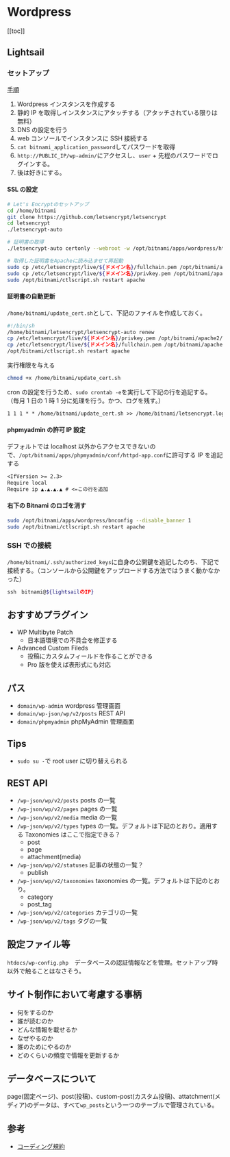 # Wordpress

[[toc]]

## Lightsail

### セットアップ

[手順](https://lightsail.aws.amazon.com/ls/docs/ja/articles/amazon-lightsail-quick-start-guide-wordpress)

1. Wordpress インスタンスを作成する
1. 静的 IP を取得しインスタンスにアタッチする（アタッチされている限りは無料）
1. DNS の設定を行う
1. web コンソールでインスタンスに SSH 接続する
1. `cat bitnami_application_password`してパスワードを取得
1. `http://PUBLIC_IP/wp-admin/`にアクセスし、`user` + 先程のパスワードでログインする。
1. 後は好きにする。

#### SSL の設定

```bash
# Let's Encryptのセットアップ
cd /home/bitnami
git clone https://github.com/letsencrypt/letsencrypt
cd letsencrypt
./letsencrypt-auto

# 証明書の取得
./letsencrypt-auto certonly --webroot -w /opt/bitnami/apps/wordpress/htdocs/ -d ${ドメイン名}

# 取得した証明書をApacheに読み込ませて再起動
sudo cp /etc/letsencrypt/live/${ドメイン名}/fullchain.pem /opt/bitnami/apache2/conf/server.crt
sudo cp /etc/letsencrypt/live/${ドメイン名}/privkey.pem /opt/bitnami/apache2/conf/server.key
sudo /opt/bitnami/ctlscript.sh restart apache
```

#### 証明書の自動更新

`/home/bitnami/update_cert.sh`として、下記のファイルを作成しておく。

```sh
#!/bin/sh
/home/bitnami/letsencrypt/letsencrypt-auto renew
cp /etc/letsencrypt/live/${ドメイン名}/privkey.pem /opt/bitnami/apache2/conf/server.key
cp /etc/letsencrypt/live/${ドメイン名}/fullchain.pem /opt/bitnami/apache2/conf/server.crt
/opt/bitnami/ctlscript.sh restart apache
```

実行権限を与える

```sh
chmod +x /home/bitnami/update_cert.sh
```

cron の設定を行うため、`sudo crontab -e`を実行して下記の行を追記する。
（毎月 1 日の 1 時 1 分に処理を行う。かつ、ログを残す。）

```txt
1 1 1 * * /home/bitnami/update_cert.sh >> /home/bitnami/letsencrypt.log
```

#### phpmyadmin の許可 IP 設定

デフォルトでは localhost 以外からアクセスできないので、`/opt/bitnami/apps/phpmyadmin/conf/httpd-app.conf`に許可する IP を追記する

```txt
<IfVersion >= 2.3>
Require local
Require ip ▲.▲.▲.▲ # <=この行を追加
```

#### 右下の Bitnami のロゴを消す

```bash
sudo /opt/bitnami/apps/wordpress/bnconfig --disable_banner 1
sudo /opt/bitnami/ctlscript.sh restart apache
```

### SSH での接続

`/home/bitnami/.ssh/authorized_keys`に自身の公開鍵を追記したのち、下記で接続する。（コンソールから公開鍵をアップロードする方法ではうまく動かなかった）

```bash
ssh　bitnami@${lightsailのIP}
```

## おすすめプラグイン

- WP Multibyte Patch
  - 日本語環境での不具合を修正する
- Advanced Custom Fileds
  - 投稿にカスタムフィールドを作ることができる
  - Pro 版を使えば表形式にも対応

## パス

- `domain/wp-admin` wordpress 管理画面
- `domain/wp-json/wp/v2/posts` REST API
- `domain/phpmyadmin` phpMyAdmin 管理画面

## Tips

- `sudo su -`で root user に切り替えられる

## REST API

- `/wp-json/wp/v2/posts` posts の一覧
- `/wp-json/wp/v2/pages` pages の一覧
- `/wp-json/wp/v2/media` media の一覧
- `/wp-json/wp/v2/types` types の一覧。デフォルトは下記のとおり。適用する Taxonomies はここで指定できる？
  - post
  - page
  - attachment(media)
- `/wp-json/wp/v2/statuses` 記事の状態の一覧？
  - publish
- `/wp-json/wp/v2/taxonomies` taxonomies の一覧。デフォルトは下記のとおり。
  - category
  - post_tag
- `/wp-json/wp/v2/categories` カテゴリの一覧
- `/wp-json/wp/v2/tags` タグの一覧

## 設定ファイル等

`htdocs/wp-config.php`　データベースの認証情報などを管理。セットアップ時以外で触ることはなさそう。

## サイト制作において考慮する事柄

- 何をするのか
- 誰が読むのか
- どんな情報を載せるか
- なぜやるのか
- 誰のためにやるのか
- どのくらいの頻度で情報を更新するか

## データベースについて

page(固定ページ)、post(投稿)、custom-post(カスタム投稿)、attatchment(メディア)のデータは、すべて`wp_posts`という一つのテーブルで管理されている。

## 参考

- [コーディング規約](http://adgraphy03.heteml.net/adgraphy-kiyaku/)
